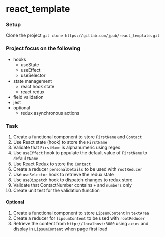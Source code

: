 # react_template

### Setup
Clone the project
`git clone https://gitlab.com/jpub/react_template.git`

### Project focus on the following
* hooks
  * useState
  * useEffect
  * useSelector
* state management
  * react hook state
  * react redux
* field validation
* jest
* optional
  * redux asynchronous actions

### Task
1. Create a functional component to store `FirstName` and `Contact`
2. Use React state (hook) to store the `FirstName`
3. Validate that `FirstName` is alphanumeric using regex
4. Use `useEffect` hook to populate the default value of `FirstName` to `defaultName`
5. Use React Redux to store the `Contact`
6. Create a reducer `personalDetails` to be used with `rootReducer`
7. Use `useSelector` hook to retrieve the redux state
8. Use `useDispatch` hook to dispatch changes to redux store
9. Validate that ContactNumber contains `+` and `numbers` only
10. Create unit test for the validation function

#### Optional
1. Create a functional component to store `LipsumContent` in `textArea`
2. Create a reducer for `lipsumContent` to be used with `rootReducer`
3. Retrieve the content from `http://localhost:3000` using `axios` and display in `LipsumContent` when page first load 
